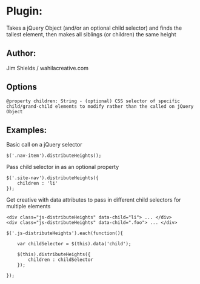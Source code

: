 # Plugin: 
Takes a jQuery Object (and/or an optional child selector) and finds the tallest element, then makes all siblings (or children) the same height
## Author:
Jim Shields / wahilacreative.com
## Options  
	@property children: String - (optional) CSS selector of specific child/grand-child elements to modify rather than the called on jQuery Object

## Examples: 
	
Basic call on a jQuery selector

	$('.nav-item').distributeHeights();

Pass child selector in as an optional property

	$('.site-nav').distributeHeights({
		children : 'li'
	});

Get creative with data attributes to pass in different child selectors for multiple elements

	<div class="js-distributeHeights" data-child="li"> ... </div>
	<div class="js-distributeHeights" data-child=".foo"> ... </div>

	$('.js-distributeHeights').each(function(){

		var childSelector = $(this).data('child');

		$(this).distributeHeights({
			children : childSelector
		});

	});